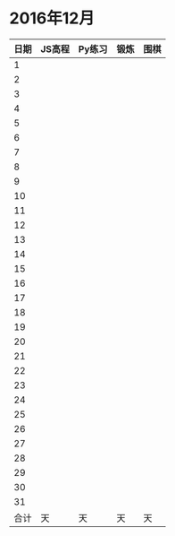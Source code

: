 # 2016年12月

日期|JS高程|Py练习|锻炼|围棋|
:---|:-----|:-----|:---|:---|
1|||||
2|||||
3|||||
4|||||
5|||||
6|||||
7|||||
8|||||
9|||||
10|||||
11|||||
12|||||
13|||||
14|||||
15|||||
16|||||
17|||||
18|||||
19|||||
20|||||
21|||||
22|||||
23|||||
24|||||
25|||||
26|||||
27|||||
28|||||
29|||||
30|||||
31|||||
合计|天|天|天|天|